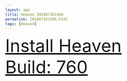 ```yaml
---
layout: app
title: Heaven 201807261506
permalink: 201807261506.html
tags: [Heaven]
---
```

<div class="pure-g">
    <div class="pure-u-1-1" style="font-size: 4em">
        <a class="pure-button-primary" href="itms-services://?action=download-manifest&url=https%3A%2F%2Flitsungyisigono.github.io%2FTestScript%2Fmanifests%2F201807261506.plist"><i class="fa fa-download" aria-hidden="true"></i>Install Heaven Build: 760</a>
    </div>
</div>